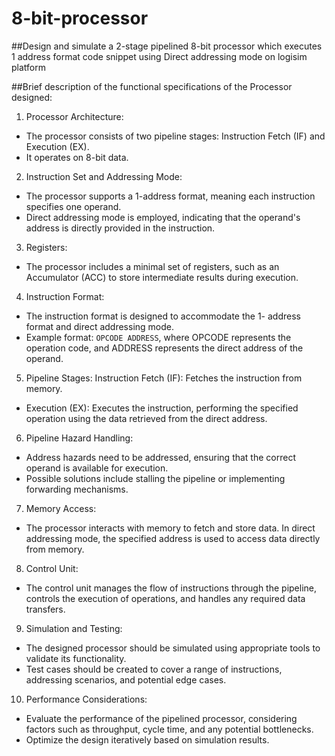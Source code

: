 # 8-bit-processor
##Design and simulate a 2-stage pipelined 8-bit processor 
which executes 1 address format code snippet using 
Direct addressing mode on logisim platform 

##Brief description of the functional specifications of the Processor designed:


1. Processor Architecture:
 - The processor consists of two pipeline stages: Instruction 
Fetch (IF) and Execution (EX).
 - It operates on 8-bit data.
 
2. Instruction Set and Addressing Mode:
 - The processor supports a 1-address format, meaning each 
instruction specifies one operand.
 - Direct addressing mode is employed, indicating that the 
operand's address is directly provided in the instruction.

3. Registers:
 - The processor includes a minimal set of registers, such as 
an Accumulator (ACC) to store intermediate results during 
execution.

4. Instruction Format:
 - The instruction format is designed to accommodate the 1-
address format and direct addressing mode.
 - Example format: `OPCODE ADDRESS`, where OPCODE 
represents the operation code, and ADDRESS represents the 
direct address of the operand.

5. Pipeline Stages:
Instruction Fetch (IF): Fetches the instruction from 
memory.
 - Execution (EX): Executes the instruction, performing the 
specified operation using the data retrieved from the direct 
address.


6. Pipeline Hazard Handling:
 - Address hazards need to be addressed, ensuring that the 
correct operand is available for execution.
 - Possible solutions include stalling the pipeline or 
implementing forwarding mechanisms.

7. Memory Access:
 - The processor interacts with memory to fetch and store 
data. In direct addressing mode, the specified address is used 
to access data directly from memory.

8. Control Unit:
 - The control unit manages the flow of instructions through 
the pipeline, controls the execution of operations, and handles 
any required data transfers.

9. Simulation and Testing:
 - The designed processor should be simulated using 
appropriate tools to validate its functionality.
 - Test cases should be created to cover a range of 
instructions, addressing scenarios, and potential edge cases.

10. Performance Considerations:
 - Evaluate the performance of the pipelined processor, 
considering factors such as throughput, cycle time, and any 
potential bottlenecks.
 - Optimize the design iteratively based on simulation results.


